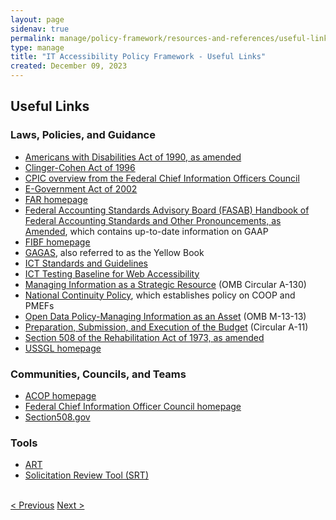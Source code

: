```yaml
---
layout: page
sidenav: true
permalink: manage/policy-framework/resources-and-references/useful-links/
type: manage
title: "IT Accessibility Policy Framework - Useful Links"
created: December 09, 2023
---
```


<h2 id="standards">
  Useful Links
</h2>

<h3 class="subheading">
  Laws, Policies, and Guidance
</h3>
<ul>
    <li><a href="https://www.ada.gov/law-and-regs/ada/">Americans with Disabilities Act of 1990, as amended</a></li>
    <li><a href="https://www.govinfo.gov/content/pkg/USCODE-2001-title40/html/USCODE-2001-title40-chap25-sec1401.htm">Clinger-Cohen Act of 1996</a></li>
    <li><a href="https://www.cio.gov/policies-and-priorities/cpic/">CPIC overview from the Federal Chief Information Officers Council</a></li>
    <li><a href="https://www.congress.gov/107/plaws/publ347/PLAW-107publ347.pdf">E-Government Act of 2002</a></li>
    <li><a href="https://www.acquisition.gov/browse/index/far">FAR homepage</a></li>
    <li><a href="https://fasab.gov/accounting-standards/">Federal Accounting Standards Advisory Board (FASAB) Handbook of Federal Accounting Standards and Other Pronouncements, as Amended</a>, which contains up-to-date information on GAAP</li>
    <li><a href="https://ussm.gsa.gov/fibf/">FIBF homepage</a></li>
    <li><a href="https://www.gao.gov/yellowbook">GAGAS</a>, also referred to as the Yellow Book</li>
    <li><a href="https://www.access-board.gov/ict/ict-final-rule.pdf">ICT Standards and Guidelines</a></li>
    <li><a href="https://ictbaseline.access-board.gov/#:~:text=ICT%20Testing%20Baseline%20for%20Web%20Accessibility&text=This%20Baseline%20identifies%20the%20minimum,794d).">ICT Testing Baseline for Web Accessibility</a></li>
    <li><a href="https://obamawhitehouse.archives.gov/sites/default/files/omb/assets/OMB/circulars/a130/a130revised.pdf">Managing Information as a Strategic Resource</a> (OMB Circular A-130)</li>
    <li><a href="https://www.govinfo.gov/content/pkg/PPP-2007-book1/pdf/PPP-2007-book1-doc-pg547.pdf">National Continuity Policy</a>, which establishes policy on COOP and PMEFs</li>
    <li><a href="https://obamawhitehouse.archives.gov/sites/default/files/omb/memoranda/2013/m-13-13.pdf">Open Data Policy-Managing Information as an Asset</a> (OMB M-13-13)</li>
    <li><a href="https://www.whitehouse.gov/wp-content/uploads/2018/06/a11.pdf">Preparation, Submission, and Execution of the Budget</a> (Circular A-11)</li>
    <li><a href="https://www.govinfo.gov/content/pkg/USCODE-2011-title29/html/USCODE-2011-title29-chap16-subchapV-sec794d.htm">Section 508 of the Rehabilitation Act of 1973, as amended</a></li>
    <li><a href="https://www.fiscal.treasury.gov/ussgl/">USSGL homepage</a></li>
</ul>
<h3 class="subheading">
  Communities, Councils, and Teams
</h3>
<ul>
    <li><a href="https://www.cio.gov/about/members-and-leadership/accessibility-cop/">ACOP homepage</a></li>
    <li><a href="https://www.cio.gov/">Federal Chief Information Officer Council homepage</a></li>
    <li><a href="https://www.section508.gov/">Section508.gov</a></li>
</ul>
<h3 class="subheading">
  Tools
</h3>
<ul>
    <li><a href="https://www.section508.gov/buy/accessibility-requirements-tool/">ART</a></li>
    <li><a href="https://www.section508.gov/buy/solicitation-review-tool/">Solicitation Review Tool (SRT)</a></li>
</ul>
<br>
<div>
<div id="prev-next-section">
    <a class="prev-page" title="Go to previous page" 
      href="{{site.baseurl}}/manage/policy-framework/resources-and-references/summary-of-summary-criteria/"> < Previous</a>
    <a class="prev-page" title="Go to next page"
      href="{{site.baseurl}}/manage/policy-framework/resources-and-references/list-of-acronyms/"> 
      Next >
    </a>
</div>
</div>


